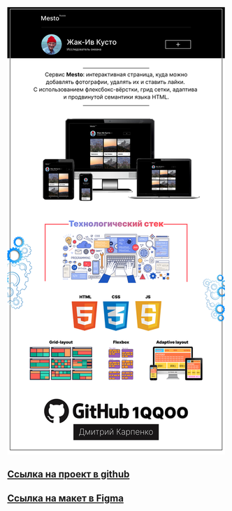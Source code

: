 <img src="./src/images/readmi.jpg" alt="Описание работы">

## [Ссылка на проект в github](https://1qqoo.github.io/mesto-react)

## [Ссылка на макет в Figma](https://www.figma.com/file/2cn9N9jSkmxD84oJik7xL7/JavaScript.-Sprint-4?node-id=0%3A1)
